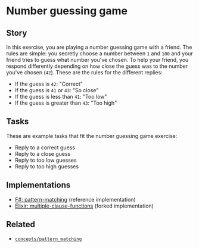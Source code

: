 # Number guessing game

## Story

In this exercise, you are playing a number guessing game with a friend. The rules are simple: you secretly choose a number between `1` and `100` and your friend tries to guess what number you've chosen. To help your friend, you respond differently depending on how close the guess was to the number you've chosen (`42`). These are the rules for the different replies:

- If the guess is `42`: "Correct"
- If the guess is `41` or `43`: "So close"
- If the guess is less than `41`: "Too low"
- If the guess is greater than `43`: "Too high"

## Tasks

These are example tasks that fit the number guessing game exercise:

- Reply to a correct guess
- Reply to a close guess
- Reply to too low guesses
- Reply to too high guesses

## Implementations

- [F#: pattern-matching][implementation-fsharp] (reference implementation)
- [Elixir: multiple-clause-functions][implementation-elixir] (forked implementation)

## Related

- [`concepts/pattern_matching`][concepts-pattern_matching]

[concepts-pattern_matching]: ../concepts/pattern_matching.md
[implementation-fsharp]: ../../languages/fsharp/exercises/concept/pattern-matching/.docs/instructions.md
[implementation-elixir]: ../../languages/elixir/exercises/concept/multiple-clause-functions/.docs/instructions.md
